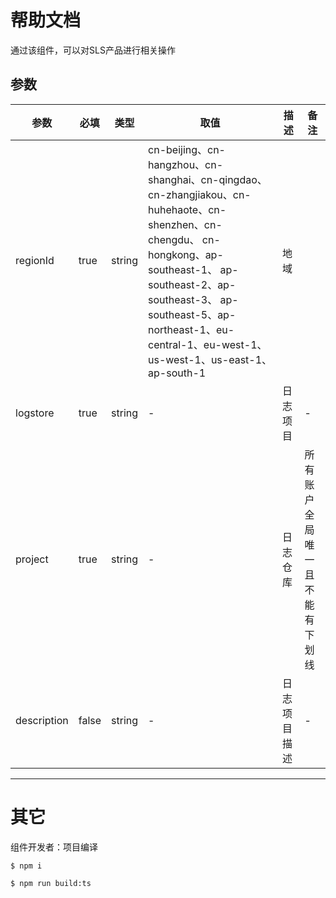 # 帮助文档

通过该组件，可以对SLS产品进行相关操作

## 参数

|  参数   |  必填  |  类型  | 取值  |  描述  |  备注  |    
|  ----  | ----  |  ----  | ----  |  ----  |  ----  |
| regionId  | true |  string |  cn-beijing、cn-hangzhou、cn-shanghai、cn-qingdao、cn-zhangjiakou、cn-huhehaote、cn-shenzhen、cn-chengdu、 cn-hongkong、ap-southeast-1、 ap-southeast-2、ap-southeast-3、 ap-southeast-5、ap-northeast-1、eu-central-1、eu-west-1、us-west-1、us-east-1、ap-south-1  |  地域 |   |
| logstore  | true | string  | - | 日志项目  |  -   |
| project  | true | string  | - |  日志仓库  | 所有账户全局唯一且不能有下划线  |
| description  | false | string  | - | 日志项目描述 | -  |


------- 

# 其它

组件开发者：项目编译

````
$ npm i

$ npm run build:ts
````
